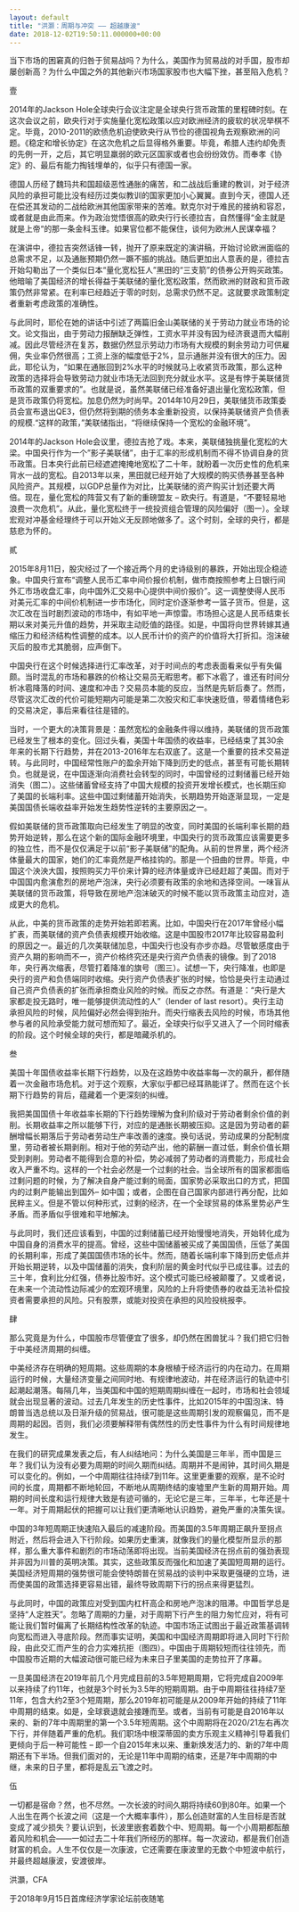 ```yaml
---
layout: default
title: "洪灏：周期与冲突 —— 超越康波"
date: 2018-12-02T19:50:11.000000+00:00
---
```


当下市场的困窘真的归咎于贸易战吗？为什么，美国作为贸易战的对手国，股市却屡创新高？为什么中国之外的其他新兴市场国家股市也大幅下挫，甚至陷入危机？

壹

2014年的Jackson Hole全球央行会议注定是全球央行货币政策的里程碑时刻。在这次会议之前，欧央行对于实施量化宽松政策以应对欧洲经济的疲软的状况举棋不定。毕竟，2010-2011的欧债危机迫使欧央行从节俭的德国视角去观察欧洲的问题。《稳定和增长协定》在这次危机之后显得格外重要。毕竟，希腊人违约却免责的先例一开，之后，其它明显羸弱的欧元区国家或者也会纷纷效仿。而奉孝《协定》的、最后有能力掏钱埋单的，似乎只有德国一家。

德国人历经了魏玛共和国超级恶性通胀的痛苦，和二战战后重建的教训，对于经济风险的承担可能比没有经历过类似教训的国家更加小心翼翼。直到今天，德国人还在偿还其发动的二战给欧洲其他国家带来的苦难。默克尔对于难民的接纳和容忍，或者就是由此而来。作为政治觉悟很高的欧央行行长德拉吉，自然懂得“金主就是就是上帝“的那一条金科玉律。如果官位都不能保住，谈何为欧洲人民谋幸福？

在演讲中，德拉吉突然话锋一转，抛开了原来既定的演讲稿，开始讨论欧洲面临的总需求不足，以及通胀预期仍然一蹶不振的挑战。随后更加出人意表的是，德拉吉开始勾勒出了一个类似日本“量化宽松狂人”黑田的“三支箭”的债券公开购买政策。他暗喻了美国经济的增长得益于美联储的量化宽松政策，然而欧洲的财政和货币政策仍然非常紧。在利率已经趋近于零的时刻，总需求仍然不足。这就要求政策制定者重新考虑政策的准确性。

与此同时，耶伦在她的讲话中引述了两篇旧金山美联储的关于劳动力就业市场的论文。论文指出，由于劳动力报酬缺乏弹性，工资水平并没有因为经济衰退而大幅削减。因此尽管经济在复苏，数据仍然显示劳动力市场有大规模的剩余劳动力可供雇佣，失业率仍然很高；工资上涨的幅度低于2%，显示通胀并没有很大的压力。因此，耶伦认为，“如果在通胀回到2%水平的时候就马上收紧货币政策，那么这种政策的选择将会导致劳动力就业市场无法回到充分就业水平。这是有悖于美联储货币政策的双重要求的”。也就是说，虽然美联储已经准备好退出量化宽松政策，但是货币政策仍将宽松。加息仍然为时尚早。2014年10月29日，美联储货币政策委员会宣布退出QE3，但仍然将到期的债务本金重新投资，以保持美联储资产负债表的规模.“这样的政策，”美联储指出，“将继续保持一个宽松的金融环境”。

2014年的Jackson Hole会议里，德拉吉抢了戏。本来，美联储独挑量化宽松的大梁。中国央行作为一个”影子美联储”，由于汇率的形成机制而不得不协调自身的货币政策。日本央行此前已经遮遮掩掩地宽松了二十年，就盼着一次历史性的危机来背水一战的宽松。自2013年以来，黑田就已经开始了大规模的购买债券甚至各种风险资产。其规模，以GDP总量作为对比，比美联储的资产购买计划还要大两倍。现在，量化宽松的阵营又有了新的重磅盟友 – 欧央行。有道是，“不要轻易地浪费一次危机”。从此，量化宽松终于一统投资组合管理的风险偏好（图一）。全球宏观对冲基金经理终于可以开始义无反顾地做多了。这个时刻，全球的央行，都是慈悲为怀的。

貳

2015年8月11日，股灾经过了一个接近两个月的史诗级别的暴跌，开始出现企稳迹象。中国央行宣布“调整人民币汇率中间价报价机制，做市商按照参考上日银行间外汇市场收盘汇率，向中国外汇交易中心提供中间价报价”。这一调整使得人民币对美元汇率的中间价机制进一步市场化，同时定价逐渐参考一篮子货币。但是，这次汇改在当时剧烈波动的市场中，有如平地一声惊雷。市场担心这是人民币结束长期以来对美元升值的趋势，并采取主动贬值的路径。如是，中国将向世界转嫁其通缩压力和经济结构性调整的成本。以人民币计价的资产的价值将大打折扣。泡沫破灭后的股市尤其脆弱，应声倒下。

中国央行在这个时候选择进行汇率改革，对于时间点的考虑表面看来似乎有失偏颇。当时混乱的市场和暴跌的价格让交易员无暇思考。都下冰雹了，谁还有时间分析冰雹降落的时间、速度和冲击？交易员本能的反应，当然是先斩后奏了。然而，尽管这次汇改的代价可能短期内可能是第二次股灾和汇率快速贬值，带着情绪色彩的交易决定，事后来看往往是错的。

当时，一个更大的决策背景是：虽然宽松的金融条件得以维持，美联储的货币政策已经发生了根本的变化。回过头看，美国十年国债的收益率，已经结束了其30余年来的长期下行趋势，并在2013-2016年左右双底了。这是一个重要的技术交易逆转。与此同时，中国经常性账户的盈余开始下降到历史的低点，甚至有可能长期转负。也就是说，在中国逐渐向消费社会转型的同时，中国曾经的过剩储蓄已经开始消失（图二）。这些储蓄曾经支持了中国大规模的投资开发增长模式，也长期压抑了美国的长端利率。这些中国过剩储蓄开始消失，长期趋势开始逐渐显现，一定是美国国债长端收益率开始发生趋势性逆转的主要原因之一。

假如美联储的货币政策取向已经发生了明显的改变，同时美国的长端利率长期的趋势开始逆转，那么在这个新的国际金融环境里，中国央行的货币政策应该需要更多的独立性，而不是仅仅满足于以前“影子美联储”的配角。从前的世界里，两个经济体量最大的国家，她们的汇率竟然是严格挂钩的。那是一个扭曲的世界。毕竟，中国这个泱泱大国，按照购买力平价来计算的经济体量或许已经赶超了美国。而对于中国国内愈演愈烈的房地产泡沫，央行必须要有政策的余地和选择空间。一味盲从美联储的货币政策，将导致在房地产泡沫破灭的时候不能以货币政策主动应对，造成更大的危机。

从此，中美的货币政策的走势开始若即若离。比如，中国央行在2017年曾经小幅扩表，而美联储的资产负债表规模开始收缩。这是中国股市2017年比较容易盈利的原因之一。最近的几次美联储加息，中国央行也没有亦步亦趋。尽管敏感度由于资产久期的影响而不一，资产价格终究还是央行资产负债表的镜像。到了2018年，央行再次缩表，尽管打着降准的旗号（图三）。试想一下，央行降准，也即是央行的资产和负债端同时收缩。央行资产负债表扩张的时候，恰恰是央行主动通过自己资产负债表的扩张而承担商业风险的时候。而反之亦然。有道是：“央行是大家都走投无路时，唯一能够提供流动性的人”（lender of last resort）。央行主动承担风险的时候，风险偏好必然会得到抬升。而央行缩表去风险的时候，市场其他参与者的风险承受能力就可想而知了。最近，全球央行似乎又进入了一个同时缩表的阶段。这个时候全球的央行，都是暗藏杀机的。

叁

美国十年国债收益率长期下行趋势，以及在这趋势中收益率每一次的飙升，都伴随着一次金融市场危机。对于这个观察，大家似乎都已经耳熟能详了。然而在这个长期下行趋势的背后，蕴藏着一个更深刻的纠缠。

我把美国国债十年收益率长期的下行趋势理解为食利阶级对于劳动者剩余价值的剥削。长期收益率之所以能够下行，对应的是通胀长期被压抑。这是因为劳动者的薪酬增幅长期落后于劳动者劳动生产率改善的速度。换句话说，劳动成果的分配制度里，劳动者被长期剥削。相对于他的劳动产出，他的薪酬一直过低，剩余价值长期受到剥削。劳动者不能得到合意的补偿，势必减弱了劳动者的消费能力，形成社会收入严重不均。这样的一个社会必然是一个过剩的社会。当全球所有的国家都面临过剩问题的时候，为了解决自身产能过剩的局面，国家势必采取出口的方式，把国内的过剩产能输出到国外– 如中国；或者，企图在自己国家内部进行再分配，比如民粹主义。但是不管以何种形式，过剩的经济，在一个全球贸易的体系里势必产生矛盾。而矛盾似乎很难和平地解决。

与此同时，我们还应该看到，中国的过剩储蓄已经开始慢慢地消失，开始转化成为中国自身的消费水平的提高。曾经，这些中国储蓄被买成了美国国债，压低了美国的长期利率，形成了美国国债市场的长牛。然而，随着长端利率下降到历史低点并开始长期逆转，以及中国储蓄的消失，食利阶层的黄金时代似乎已成往事。过去的三十年，食利比分红强，债券比股市好。这个模式可能已经被颠覆了。又或者说，在未来一个流动性边际减少的宏观环境里，风险的上升将使债券的收益无法补偿投资者需要承担的风险。只有股票，或能对投资在承担的风险投桃报李。

肆

那么究竟是为什么，中国股市尽管便宜了很多，却仍然在困兽犹斗？我们把它归咎于中美经济周期的纠缠。

中美经济存在明确的短周期。这些周期的本身根植于经济运行的内在动力。在周期运行的时候，大量经济变量之间同时地、有规律地波动，并在经济运行的轨迹中引起潮起潮落。每隔几年，当美国和中国的短期周期纠缠在一起时，市场和社会领域就会出现显著的波动。过去几年发生的历史性事件，比如2015年的中国泡沫、特朗普当选总统以及日渐升级的贸易战，很可能是这些周期引发的观察偏见，而不是周期的起因。否则，我们必须要解释带有偶然性的历史性事件为什么有时间规律地发生。

在我们的研究成果发表之后，有人纠结地问：为什么美国是三年半，而中国是三年？我们认为没有必要为周期的时间久期而纠结。周期并不是闹钟，其时间久期是可以变化的。例如，一个中周期往往持续7到11年。这里更重要的观察，是不论时间的长度，周期都不断地轮回，不断地从周期终结的废墟里产生新的周期开始。周期的时间长度和运行规律大致是有迹可循的，无论它是三年，三年半，七年还是十一年。对于周期起伏的把握可以让我们更清晰地认识趋势，避免严重的决策失误。

中国的3年短周期正快速陷入最后的减速阶段。而美国的3.5年周期正飙升至拐点附近，然后将会进入下行阶段。如果历史重演，就像我们的量化模型所显示的那样，那么重大事件和剧烈的市场动荡即将出现。当前美国经济在拐点前的强劲表现并非因为川普的英明决策。其实，这些政策反而强化和加速了美国短周期的运行。美国经济短周期的强势很可能会使特朗普在贸易战的谈判中采取更强硬的立场，进而使美国的政策选择更容易出错，最终导致周期下行的拐点来得更猛烈。

与此同时，中国的政策应对受到国内杠杆高企和房地产泡沫的阻滞。中国哲学总是坚持“人定胜天”。忽略了周期的力量，对于周期下行产生的阻力匆忙应对，将有可能让我们暂时偏离了长期结构性改革的轨迹。中国市场正试图出于最近政策基调转向宽松而进入寻底阶段。然而事实证明，美国和中国经济周期即将进入同时下行阶段，由此交汇而产生的合力实难抗拒（图四）。中国由于周期较短而往往领先，而中国股市近期的大幅波动很可能已经为未来日子里美国的走势拉开了序幕。

一旦美国经济在2019年前几个月完成目前的3.5年短期周期，它将完成自2009年以来持续了约11年，也就是3个时长为3.5年的短期周期。由于中周期往往持续7至11年，包含大约2至3个短周期，那么2019年初可能是从2009年开始的持续了11年中周期的结束。如是，全球衰退就会接踵而至。或者，当前有可能是自2016年以来的、新的7年中周期里的第一个3.5年短周期。这个中周期将在2020/21左右再次下行，并伴随着严重的危机。我们职场中根深蒂固的卖方乐观主义精神引导着我们更倾向于后一种可能性 – 即一个自2015年末以来、重新焕发活力的、新的7年中周期还有下半场。但我们面对的，无论是11年中周期的结束，还是7年中周期的中继，未来的日子里，都将是乱云飞渡之时。

伍

一切都是宿命？然，也不尽然。一次长波的时间久期将持续60到80年。如果一个人出生在两个长波之间（这是一个大概率事件），那么创造财富的人生目标是否就变成了减少损失？要认识到，长波里嵌套着数个中、短周期。每一个小周期都酝酿着风险和机会——一如过去二十年我们所经历的那样。每一次波动，都是我们创造财富的机会。人生不仅仅是一次康波，它还需要在康波里的无数个中短波中航行，并最终超越康波，安渡彼岸。

洪灝，CFA

于2018年9月15日首席经济学家论坛前夜随笔

